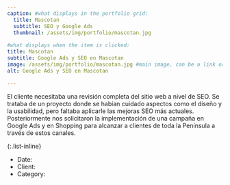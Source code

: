 ```yaml
---
caption: #what displays in the portfolio grid:
  title: Mascotan
  subtitle: SEO y Google Ads
  thumbnail: /assets/img/portfolio/mascotan.jpg
  
#what displays when the item is clicked:
title: Mascotan
subtitle: Google Ads y SEO en Mascotan
image: /assets/img/portfolio/mascotan.jpg #main image, can be a link or a file in assets/img/portfolio
alt: Google Ads y SEO en Mascotan

---
```

El cliente necesitaba una revisión completa del sitio web a nivel de SEO. Se trataba de un proyecto donde se habían cuidado aspectos como el diseño y la usabilidad, pero faltaba aplicarle las mejoras SEO más actuales. Posteriormente nos solicitaron la implementación de una campaña en Google Ads y en Shopping para alcanzar a clientes de toda la Península a través de estos canales.

{:.list-inline} 
- Date: 
- Client: 
- Category: 

